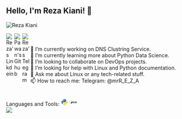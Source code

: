 ## Hello, I'm Reza Kiani! 👋
<p align="left"> <img src="https://komarev.com/ghpvc/?username=reza-kiani&label=Views&color=blue&style=plastic" alt="Reza Kiani" /> </p>

</a>
<a href="https://www.linkedin.com/in/reza-kiani-b8301922b">
  <img align="left" alt="Reza's Linkdein" width="22px" src="https://cdn.jsdelivr.net/npm/simple-icons@v3/icons/linkedin.svg" />
</a>

<a href="https://github.com/reza-kiani">
  <img align="left" alt="Pawan's Github" width="22px" src="https://cdn.jsdelivr.net/npm/simple-icons@v3/icons/github.svg" />
</a>

<a href="https://t.me/mrR_E_Z_A">
  <img align="left" alt="Reza's Telegram" width="22px" src="https://cdn.jsdelivr.net/npm/simple-icons@v3/icons/telegram.svg" />
</a>

<br/>
<br/>
🔭 I’m currently working on DNS Clustring Service.<br/>
🌱 I’m currently learning more about Python Data Science.<br/>
👯 I’m looking to collaborate on DevOps projects.<br/>
🤔 I’m looking for help with Linux and Python documentation.<br/>
💬 Ask me about Linux or any tech-related stuff.<br/>
📫 How to reach me: Telegram: @mrR_E_Z_A<br/>
<br/>
<br/>
Languages and Tools:
<code><img height="20" src="https://raw.githubusercontent.com/github/explore/80688e429a7d4ef2fca1e82350fe8e3517d3494d/topics/python/python.png"></code>
<code><img height="20" src="https://raw.githubusercontent.com/github/explore/80688e429a7d4ef2fca1e82350fe8e3517d3494d/topics/bash/bash.png"></code>
<br/>

<picture>
  <source
    srcset="https://github-readme-stats.vercel.app/api?username=reza-kiani&show_icons=true&theme=dark"
    media="(prefers-color-scheme: dark)"
  />
  <source
    srcset="https://github-readme-stats.vercel.app/api?username=reza-kiani&show_icons=true"
    media="(prefers-color-scheme: light), (prefers-color-scheme: no-preference)"
  />
  <img src="https://github-readme-stats.vercel.app/api?username=reza-kiani&show_icons=true" />
</picture>
